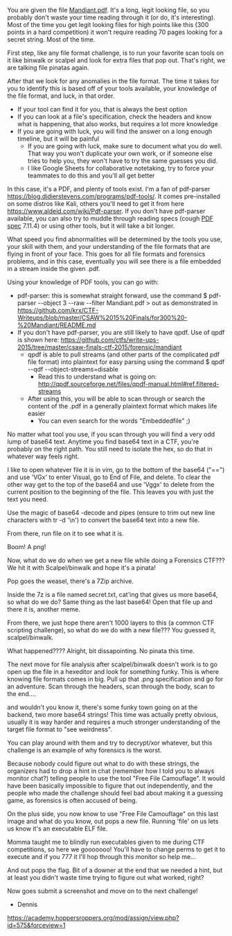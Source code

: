 You are given the file [Mandiant.pdf](https://github.com/hoppersroppers/ctfWriteups/blob/main/CSAW15/FOR300-Mandiant/Mandiant_c920fc463eaf996489749457abc9b2eb.pdf). It's a long, legit looking file, so you probably don't waste your time reading through it (or do, it's interesting). Most of the time you get legit looking files for high points like this (300 points in a hard competition) it won't require reading 70 pages looking for a secret string. Most of the time.

First step, like any file format challenge, is to run your favorite scan tools on it like binwalk or scalpel and look for extra files that pop out. That's right, we are talking file pinatas again. 

After that we look for any anomalies in the file format. The time it takes for you to identify this is based off of your tools available, your knowledge of the file format, and luck, in that order. 

* If your tool can find it for you, that is always the best option
* If you can look at a file's specification, check the headers and know what is happening, that also works, but requires a lot more knowledge
* If you are going with luck, you will find the answer on a long enough timeline, but it will be painful
   * If you are going with luck, make sure to document what you do well. That way you won't duplicate your own work, or if someone else tries to help you, they won't have to try the same guesses you did.
   * I like Google Sheets for collaborative notetaking, try to force your teammates to do this and you'll all get better

In this case, it's a PDF, and plenty of tools exist. I'm a fan of pdf-parser <https://blog.didierstevens.com/programs/pdf-tools/>. It comes pre-installed on some distros like Kali, others you'll need to get it from here <https://www.aldeid.com/wiki/Pdf-parser>. If you don't have pdf-parser available, you can also try to muddle through reading specs (cough [PDF spec](https://www.adobe.com/content/dam/acom/en/devnet/acrobat/pdfs/PDF32000_2008.pdf) 7.11.4) or using other tools, but it will take a bit longer. 

What speed you find abnormalities will be determined by the tools you use, your skill with them, and your understanding of the file formats that are flying in front of your face. This goes for all file formats and forensics problems, and in this case, eventually you will see there is a file embedded in a stream inside the given .pdf. 

Using your knowledge of PDF tools, you can go with:

* pdf-parser: this is somewhat straight forward, use the command $ pdf-parser --object 3 --raw --filter Mandiant.pdf > out as demonstrated in <https://github.com/krx/CTF-Writeups/blob/master/CSAW%2015%20Finals/for300%20-%20Mandiant/README.md>
* If you don't have pdf-parser, you are still likely to have qpdf. Use of qpdf is shown here: <https://github.com/ctfs/write-ups-2015/tree/master/csaw-finals-ctf-2015/forensic/mandiant>
   * qpdf is able to pull streams (and other parts of the complicated pdf file format) into plaintext for easy parsing using the command $ qpdf --qdf --object-streams=disable
      * Read this to understand what is going on: <http://qpdf.sourceforge.net/files/qpdf-manual.html#ref.filtered-streams>
   * After using this, you will be able to scan through or search the content of the .pdf in a generally plaintext format which makes life easier
      * You can even search for the words "Embeddedfile" ;)
      
No matter what tool you use, if you scan through you will find a very odd lump of base64 text. Anytime you find base64 text in a CTF, you're probably on the right path. You still need to isolate the hex, so do that in whatever way feels right.

I like to open whatever file it is in vim, go to the bottom of the base64 ("==") and use 'VGx' to enter Visual, go to End of File, and delete. To clear the other way get to the top of the base64 and use 'Vggx' to delete from the current position to the beginning of the file. This leaves you with just the text you need.

Use the magic of base64 -decode and pipes (ensure to trim out new line characters with tr -d '\n') to convert the base64 text into a new file. 

From there, run file on it to see what it is. 

Boom! A png! 

Now, what do we do when we get a new file while doing a Forensics CTF??? We hit it with Scalpel/binwalk and hope it's a pinata!

Pop goes the weasel, there's a 7Zip archive. 

Inside the 7z is a file named secret.txt, cat'ing that gives us more base64, so what do we do? Same thing as the last base64! Open that file up and there it is, another meme. 

From there, we just hope there aren't 1000 layers to this (a common CTF scripting challenge), so what do we do with a new file??? You guessed it, scalpel/binwalk.

What happened???? Alright, bit dissapointing. No pinata this time.

The next move for file analysis after scalpel/binwalk doesn't work is to go open up the file in a hexeditor and look for something funky. This is where knowing file formats comes in big. Pull up that .png specification and go for an adventure. Scan through the headers, scan through the body, scan to the end.... 

and wouldn't you know it, there's some funky town going on at the backend, two more base64 strings! This time was actually pretty obvious, usually it is way harder and requires a much stronger understanding of the target file format to "see weirdness".

You can play around with them and try to decrypt/xor whatever, but this challenge is an example of why forensics is the worst. 

Because nobody could figure out what to do with these strings, the organizers had to drop a hint in chat (remember how I told you to always monitor chat?) telling people to use the tool "Free File Camouflage". It would have been basically impossible to figure that out independently, and the people who made the challenge should feel bad about making it a guessing game, as forensics is often accused of being.

On the plus side, you now know to use "Free File Camouflage" on this last image and what do you know, out pops a new file. Running 'file' on us lets us know it's an executable ELF file.

Momma taught me to blindly run executables given to me during CTF competitions, so here we gooooooo! You'll have to change perms to get it to execute and if you 777 it I'll hop through this monitor so help me...

And out pops the flag. Bit of a downer at the end that we needed a hint, but at least you didn't waste time trying to figure out what worked, right?

Now goes submit a screenshot and move on to the next challenge!

- Dennis

<https://academy.hoppersroppers.org/mod/assign/view.php?id=575&forceview=1>








  






